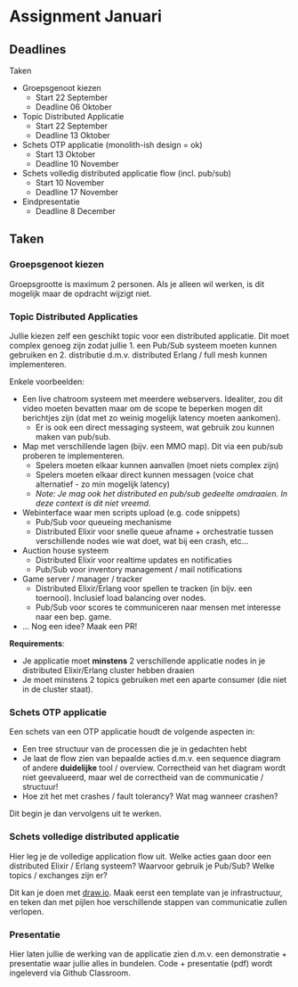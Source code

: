 # Assignment Januari

## Deadlines

Taken

* Groepsgenoot kiezen
  * Start 22 September
  * Deadline 06 Oktober
* Topic Distributed Applicatie
  * Start 22 September
  * Deadline 13 Oktober
* Schets OTP applicatie (monolith-ish design = ok)
  * Start 13 Oktober
  * Deadline 10 November
* Schets volledig distributed applicatie flow (incl. pub/sub)
  * Start 10 November
  * Deadline 17 November
* Eindpresentatie
  * Deadline 8 December

## Taken

### Groepsgenoot kiezen

Groepsgrootte is maximum 2 personen. Als je alleen wil werken, is dit mogelijk maar de opdracht wijzigt niet.

### Topic Distributed Applicaties

Jullie kiezen zelf een geschikt topic voor een distributed applicatie. Dit moet complex genoeg zijn zodat jullie 1. een Pub/Sub systeem moeten kunnen gebruiken en 2. distributie d.m.v. distributed Erlang / full mesh kunnen implementeren.

Enkele voorbeelden:

* Een live chatroom systeem met meerdere webservers. Idealiter, zou dit video moeten bevatten maar om de scope te beperken mogen dit berichtjes zijn (dat met zo weinig mogelijk latency moeten aankomen).
  * Er is ook een direct messaging systeem, wat gebruik zou kunnen maken van pub/sub.
* Map met verschillende lagen (bijv. een MMO map). Dit via een pub/sub proberen te implementeren.
  * Spelers moeten elkaar kunnen aanvallen (moet niets complex zijn)
  * Spelers moeten elkaar direct kunnen messagen (voice chat alternatief - zo min mogelijk latency)
  * _Note: Je mag ook het distributed en pub/sub gedeelte omdraaien. In deze context is dit niet vreemd._
* Webinterface waar men scripts upload (e.g. code snippets)
  * Pub/Sub voor queueing mechanisme
  * Distributed Elixir voor snelle queue afname + orchestratie tussen verschillende nodes wie wat doet, wat bij een crash, etc...
* Auction house systeem
  * Distributed Elixir voor realtime updates en notificaties
  * Pub/Sub voor inventory management / mail notifications
* Game server / manager / tracker
  * Distributed Elixir/Erlang voor spellen te tracken (in bijv. een toernooi). Inclusief load balancing over nodes.
  * Pub/Sub voor scores te communiceren naar mensen met interesse naar een bep. game.
* ... Nog een idee? Maak een PR!

**Requirements**:

* Je applicatie moet **minstens** 2 verschillende applicatie nodes in je distributed Elixir/Erlang cluster hebben draaien
* Je moet minstens 2 topics gebruiken met een aparte consumer (die niet in de cluster staat).

### Schets OTP applicatie

Een schets van een OTP applicatie houdt de volgende aspecten in:

* Een tree structuur van de processen die je in gedachten hebt
* Je laat de flow zien van bepaalde acties d.m.v. een sequence diagram of andere **duidelijke** tool / overview. Correctheid van het diagram wordt niet geevalueerd, maar wel de correctheid van de communicatie / structuur!
* Hoe zit het met crashes / fault tolerancy? Wat mag wanneer crashen?

Dit begin je dan vervolgens uit te werken.

### Schets volledige distributed applicatie

Hier leg je de volledige application flow uit. Welke acties gaan door een distributed Elixir / Erlang systeem? Waarvoor gebruik je Pub/Sub? Welke topics / exchanges zijn er?

Dit kan je doen met [draw.io](draw.io). Maak eerst een template van je infrastructuur, en teken dan met pijlen hoe verschillende stappen van communicatie zullen verlopen.

### Presentatie

Hier laten jullie de werking van de applicatie zien d.m.v. een demonstratie + presentatie waar jullie alles in bundelen. Code + presentatie (pdf) wordt ingeleverd via Github Classroom.
